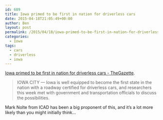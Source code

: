 ```yaml
---
id: 689
title: Iowa primed to be first in nation for driverless cars
date: 2015-04-18T21:05:49+00:00
author: Ben
layout: post
permalink: /2015/04/18/iowa-primed-to-be-first-in-nation-for-driverless-cars/
categories:
  - Iowa
tags:
  - cars
  - driverless
  - iowa
---
```

[Iowa primed to be first in nation for driverless cars - TheGazette](http://www.thegazette.com/subject/news/iowa-primed-to-be-first-in-nation-for-driverless-cars-20150417).

> IOWA CITY — Iowa is well equipped to become the first state in the nation with a roadway certified for driverless cars, and researchers this week met with government and transportation officials to discuss the possibilities. 

Mark Nolte from ICAD has been a big proponent of this, and it&#8217;s a lot more likely than you might initially think...